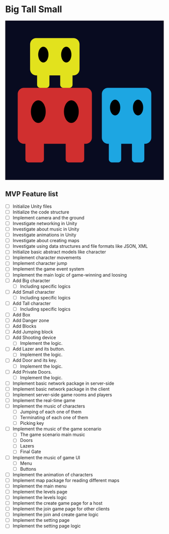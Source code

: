 # Big Tall Small

![Untitled](docs/Untitled.png)

## MVP Feature list

- [ ]  Initialize Unity files
- [ ]  Initialize the code structure
- [ ]  Implement camera and the ground
- [ ]  Investigate networking in Unity
- [ ]  Investigate about music in Unity
- [ ]  Investigate animations in Unity
- [ ]  Investigate about creating maps
- [ ]  Investigate using data structures and file formats like JSON, XML
- [ ]  Initialize basic abstract models like character
- [ ]  Implement character movements
- [ ]  Implement character jump
- [ ]  Implement the game event system
- [ ]  Implement the main logic of game-winning and loosing
- [ ]  Add Big character
    - [ ]  Including specific logics
- [ ]  Add Small character
    - [ ]  Including specific logics
- [ ]  Add Tall character
    - [ ]  Including specific logics
- [ ]  Add Box
- [ ]  Add Danger zone
- [ ]  Add Blocks
- [ ]  Add Jumping block
- [ ]  Add Shooting device
    - [ ]  Implement the logic.
- [ ]  Add Lazer and its button.
    - [ ]  Implement the logic.
- [ ]  Add Door and its key.
    - [ ]  Implement the logic.
- [ ]  Add Private Doors.
    - [ ]  Implement the logic.
- [ ]  Implement basic network package in server-side
- [ ]  Implement basic network package in the client
- [ ]  Implement server-side game rooms and players
- [ ]  Implement the real-time game
- [ ]  Implement the music of characters
    - [ ]  Jumping of each one of them
    - [ ]  Terminating of each one of them
    - [ ]  Picking key
- [ ]  Implement the music of the game scenario
    - [ ]  The game scenario main music
    - [ ]  Doors
    - [ ]  Lazers
    - [ ]  Final Gate
- [ ]  Implement the music of game UI
    - [ ]  Menu
    - [ ]  Buttons
- [ ]  Implement the animation of characters
- [ ]  Implement map package for reading different maps
- [ ]  Implement the main menu
- [ ]  Implement the levels page
- [ ]  Implement the levels logic
- [ ]  Implement the create game page for a host
- [ ]  Implement the join game page for other clients
- [ ]  Implement the join and create game logic
- [ ]  Implement the setting page
- [ ]  Implement the setting page logic